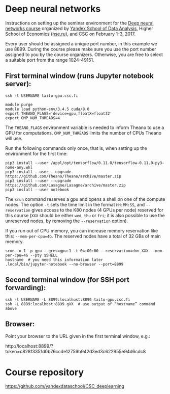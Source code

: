 # Deep neural networks

Instructions on setting up the seminar environment for
the
[Deep neural networks course](https://www.csc.fi/web/training/-/yandex_2017) organized
by [Yandex School of Data Analysis](http://yandexdataschool.com/),
Higher School of Economics ([hse.ru](http://hse.ru)), and CSC on February 1-3, 2017.

Every user should be assigned a unique port number, in this example we
use 8899.  During the course please make sure you use the port number assigned to you by
the course organizers. Otherwise, you are free to select a suitable port from the range 
1024-49151. 

## First terminal window (runs Jupyter notebook server):

    ssh -l USERNAME taito-gpu.csc.fi

    module purge
    module load python-env/3.4.5 cuda/8.0
    export THEANO_FLAGS='device=gpu,floatX=float32'
    export OMP_NUM_THREADS=4
    
The `THEANO_FLAGS` environment variable is needed to inform Theano to use a GPU for computations.  `OMP_NUM_THREADS` limits the number of CPUs Theano will use.

Run the following commands only once, that is, when setting up the environment
for the first time:

    pip3 install --user /appl/opt/tensorflow/0.11.0/tensorflow-0.11.0-py3-none-any.whl
    pip3 install --user --upgrade https://github.com/Theano/Theano/archive/master.zip
    pip3 install --user --upgrade https://github.com/Lasagne/Lasagne/archive/master.zip 
    pip3 install --user notebook


The `srun` command reserves a gpu and opens a shell on one of the compute nodes.  The
option `-t` sets the time limit in the format `HH:MM:SS`, and
`--reservation` gives access to the K80 nodes (4 GPUs per node) reserved for this course
(`XXX` should be either `wed`, `thu` or `fri`; it is also possible to
use the unreserved nodes, by removing the `--reservation` option).

If you run out of CPU memory, you can increase memory reservation like this: 
`--mem-per-cpu=4G`. The reserved nodes have a total of 32 GBs of main memory.
    
    srun -n 1 -p gpu --gres=gpu:1 -t 04:00:00 --reservation=dnn_XXX --mem-per-cpu=4G --pty $SHELL
    hostname  # you need this information later
    .local/bin/jupyter-notebook --no-browser --port=8899

## Second terminal window (for SSH port forwarding):

    ssh -l USERNAME -L 8899:localhost:8899 taito-gpu.csc.fi
    ssh -L 8899:localhost:8899 gXX  # use output of “hostname” command above

## Browser:

Point your browser to the URL given in the first terminal window, e.g.:

http://localhost:8899/?token=c828f3351d0b76ccde12759b942d3ed3c622955e94d6cdc8

# Course repository
https://github.com/yandexdataschool/CSC_deeplearning


